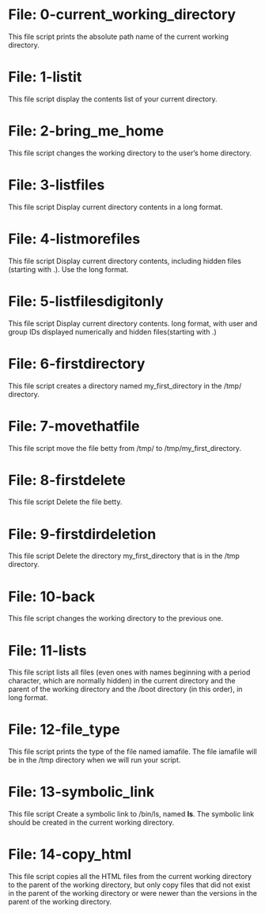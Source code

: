# File: 0-current_working_directory
This file script prints the absolute path name of the current working directory.
# File: 1-listit
This file script display the contents list of your current directory.
# File: 2-bring_me_home
This file script changes the working directory to the user’s home directory.
# File: 3-listfiles
This file script Display current directory contents in a long format.
# File: 4-listmorefiles
This file script Display current directory contents, including hidden files (starting with .). Use the long format.
# File: 5-listfilesdigitonly
This file script Display current directory contents. long format, with user and group IDs displayed numerically and hidden files(starting with .)
# File: 6-firstdirectory
This file script creates a directory named my_first_directory in the /tmp/ directory.
# File: 7-movethatfile
This file script move the file betty from /tmp/ to /tmp/my_first_directory.
# File: 8-firstdelete
This file script Delete the file betty.
# File: 9-firstdirdeletion
This file script Delete the directory my_first_directory that is in the /tmp directory.
# File: 10-back
This file script changes the working directory to the previous one.
# File: 11-lists
This file script lists all files (even ones with names beginning with a period character, which are normally hidden) in the current directory and the parent of the working directory and the /boot directory (in this order), in long format.
# File: 12-file_type
This file script prints the type of the file named iamafile. The file iamafile will be in the /tmp directory when we will run your script.
# File: 13-symbolic_link
This file script Create a symbolic link to /bin/ls, named __ls__. The symbolic link should be created in the current working directory.
# File: 14-copy_html
This file script copies all the HTML files from the current working directory to the parent of the working directory, but only copy files that did not exist in the parent of the working directory or were newer than the versions in the parent of the working directory.

